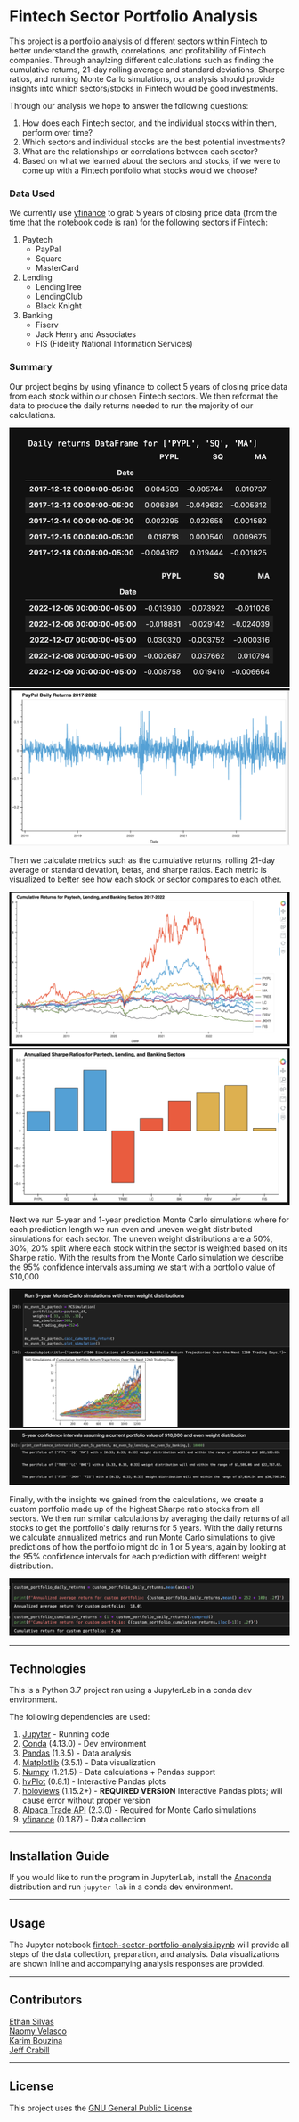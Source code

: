 # Fintech Sector Portfolio Analysis 

This project is a portfolio analysis of different sectors within Fintech to better understand the growth, correlations, and profitability of Fintech companies. Through anaylzing different calculations such as finding the cumulative returns, 21-day rolling average and standard deviations, Sharpe ratios, and running Monte Carlo simulations, our analysis should provide insights into which sectors/stocks in Fintech would be good investments. 

Through our analysis we hope to answer the following questions: 
1. How does each Fintech sector, and the individual stocks within them, perform over time?
2. Which sectors and individual stocks are the best potential investments? 
3. What are the relationships or correlations between each sector? 
4. Based on what we learned about the sectors and stocks, if we were to come up with a Fintech portfolio what stocks would we choose?

### Data Used
We currently use [yfinance](https://pypi.org/project/yfinance/) to grab 5 years of closing price data (from the time that the notebook code is ran) for the following sectors if Fintech: 
    
1. Paytech
    * PayPal 
    * Square
    * MasterCard
2. Lending
    * LendingTree
    * LendingClub
    * Black Knight
3. Banking
    * Fiserv
    * Jack Henry and Associates
    * FIS (Fidelity National Information Services)

### Summary

Our project begins by using yfinance to collect 5 years of closing price data from each stock within our chosen Fintech sectors. We then reformat the data to produce the daily returns needed to run the majority of our calculations. 

![DataFrame that holds the daily returns of each stock in the Paytech sector](/Resources/Images/paytech-daily-df.png)
![Line plot showing the daily returns of PYPL](/Resources/Images/paytech_daily_plot.png)

Then we calculate metrics such as the cumulative returns, rolling 21-day average or standard devation, betas, and sharpe ratios. Each metric is visualized to better see how each stock or sector compares to each other. 

![Composite line plot of cumulative returns for all stocks](/Resources/Images/all-sectors-cumulative-returns.png)
![Composite bar plot of sharpe ratios for all stocks](/Resources/Images/all-sectors-sharpe-ratios.png)

Next we run 5-year and 1-year prediction Monte Carlo simulations where for each prediction length we run even and uneven weight distributed simulations for each sector. The uneven weight distributions are a 50%, 30%, 20% split where each stock within the sector is weighted based on its Sharpe ratio. With the results from the Monte Carlo simulation we describe the 95% confidence intervals assuming we start with a portfolio value of $10,000

![Resulting line plot of the cumulative returns predicted by the evenly weighted Monte Carlo simulation for Paytech](/Resources/Images/mc-even-weight.png)
![95 percent confidence intervals based on the Monte Carlo prediction results](/Resources/Images/mc-confidence-interval.png)

Finally, with the insights we gained from the calculations, we create a custom portfolio made up of the highest Sharpe ratio stocks from all sectors. We then run similar calculations by averaging the daily returns of all stocks to get the portfolio's daily returns for 5 years. With the daily returns we calculate annualized metrics and run Monte Carlo simulations to give predictions of how the portfolio might do in 1 or 5 years, again by looking at the 95% confidence intervals for each prediction with different weight distribution. 

![Annualized average return and cumulative returns for custom portfolio](/Resources/Images/custom-portfolio-annualized.png)

---

## Technologies

This is a Python 3.7 project ran using a JupyterLab in a conda dev environment. 

The following dependencies are used: 
1. [Jupyter](https://jupyter.org/) - Running code 
2. [Conda](https://github.com/conda/conda) (4.13.0) - Dev environment
3. [Pandas](https://github.com/pandas-dev/pandas) (1.3.5) - Data analysis
4. [Matplotlib](https://github.com/matplotlib/matplotlib) (3.5.1) - Data visualization
5. [Numpy](https://numpy.org/) (1.21.5) - Data calculations + Pandas support
6. [hvPlot](https://hvplot.holoviz.org/index.html) (0.8.1) - Interactive Pandas plots 
7. [holoviews](https://holoviews.org/) (1.15.2+) - **REQUIRED VERSION** Interactive Pandas plots; will cause error without proper version
8. [Alpaca Trade API](https://alpaca.markets/docs/trading/) (2.3.0) - Required for Monte Carlo simulations
9. [yfinance](https://pypi.org/project/yfinance/) (0.1.87) - Data collection

---

## Installation Guide

If you would like to run the program in JupyterLab, install the [Anaconda](https://www.anaconda.com/products/distribution) distribution and run `jupyter lab` in a conda dev environment.

---

## Usage

The Jupyter notebook [fintech-sector-portfolio-analysis.ipynb](/fintech-sector-portfolio-analysis.ipynb) will provide all steps of the data collection, preparation, and analysis. Data visualizations are shown inline and accompanying analysis responses are provided.

---

## Contributors

[Ethan Silvas](https://github.com/ethansilvas) <br>
[Naomy Velasco](https://github.com/naomynaomy) <br>
[Karim Bouzina](https://github.com/karim985) <br>
[Jeff Crabill](https://github.com/jeffreycrabill) <br>

---

## License

This project uses the [GNU General Public License](https://choosealicense.com/licenses/gpl-3.0/)
